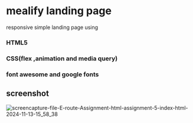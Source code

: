 # mealify landing page
responsive simple landing page using 
### HTML5
### CSS(flex ,animation and media query)
### font awesome and google fonts

## screenshot 
![screencapture-file-E-route-Assignment-html-assignment-5-index-html-2024-11-13-15_58_38](https://github.com/user-attachments/assets/0e7b12f4-9f24-4b51-9049-083455914c98)

